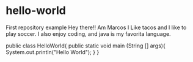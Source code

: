 # hello-world
First repository example
Hey there!! Am Marcos I Like tacos and I like to play soccer. I also enjoy coding, and java is my favorita language.

public class HelloWorld{
public static void main (String [] args){
System.out.println("Hello World");
}
}

